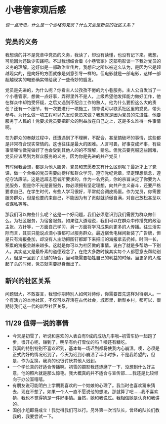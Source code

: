 # 小巷管家观后感

*谈一点所思，什么是一个合格的党员？什么又会是新型的社区关系？*

## 党员的义务

我想谈的并不是党章中党员的义务，我读了，却没有读懂，也没有记下来。我想，可能因为还缺少实践吧。不过我想结合着《小巷管家》这部电影谈一下我对党员的义务的理解。这好似是一部政治宣传片，我想它之所以被这么认为，是因为它是超越现实的，是向好的方面就像是刻意引导一样的。但电影就是一部电影，这样一部超越现实的电影确实带给我了一些奇妙的启发。

党员是先进的，为什么呢？你看主人公孜孜不倦的为小巷服务。主人公自发当了一个小巷管家，想做一点好事，弄得里外不是人，上级希望他发挥能力做好工作，他在群众中却饱受怀疑，之后又遇到不配合工作的熟人。他为什么要担这么大的责任？还有一个细节，有一次要进行一项施工，领导说可以联系社区里的党员，带头参与。为什么做一项工程可以先发动党员来做？我想就是因为党员的先进性，他要服务于人民的！党要求党员要把群众的利益放在自己之上，这是多么难得一件事情啊。

在为群众的奉献过程中，还遭遇到了不理解，不配合，甚至搞破坏的事情，这些都是非常符合现实常情的。这也往往是最大的困难。人言可畏，好事变成坏事，有些事情哪怕做完做好了也会受到其他人的的不理解，猜忌。但党员要克服这些困难，党员应该尽到为群众服务的义务，因为你是先进的共产党员！

有时候我会想，都是为他人服务，党员和志愿者又有什么区别呢？最近才上了党课，做一个合格的党员需要向榜样和群众学习，遵守党纪党章，坚定理想信念，遵纪守法廉洁。这是远超志愿者所要求的，作为一名党员，你的宗旨决定了你要为人民服务，但是你不光是要服务，你必须拥有坚定理想，向共产主义奋斗，还要严格要求自己。在学生时代，有些人学习很好，平常就会调皮捣蛋。作为党员，你需要服务群众，但是也要约束自己，不能因为有了贡献就骄傲自满，对自己放松甚至以权谋私等等。

那我们可以做些什么呢？这是一个好问题，我们必须意识到我们需要为群众做什么。为社区服务，为宿舍服务。如果往大道理说，我们可以在群众中传播党的政治主张、方针等，一方面自己学习，另一方面将学习成果向更多的人传播。往生活实际而言，其实只能说点滴小事都可以服务群众。最近宿舍电梯间新装了广告牌，但是只有海报叠加，却没有人主动把图钉都卸下来把旧的海报拿去扔掉。时间一长，积累的海报会越来越多。这就是你可以为社区做的事情。说白了就是多帮助一下别人。其实这又是最朴素的道德观念了，在绝大多数时候其实每个人都愿意去帮助别人，但是一旦到了关键的场合，当可能需要牺牲自己的利益的时候，当更多的人缩起了头的时候，党员就需要挺身而出了。

## 新兴的社区关系

问题很大，不敢妄言，我想你期待别人如何对待你，你需要首先这样对待别人。一个有活力的本地社区，不仅可以存活在古代社会，城市里，新型乡村，都可以，很期待我们这一代的新型社区关系。

## 11/29 值得一说的事情

+ 今天是初雪了，听说和喜欢的人表白有9成的成功几率哦~初雪车协一起跑了步，很开心呢，赚到了，明早有约打雪仗的吗？噢还有糖吃。
+ 我真的特别特别不喜欢迟到，基本每一场迟到都将使我内心崩溃。噢，必须是正式约好的情况迟到了。今天为迟到小崩溃了半小时多，不是我希望的，但是，作为互换，我真的也很讨厌其他人迟到。
+ 一个学长真的好适合传播啊。初雪的摄影我还琢磨了一下，没想到什么好主意，他的照片就是那么惊艳。我大概真的并不适合与宣传部……我还是比较倾向于办公室嘻嘻。
+ 有朋友说可能明白上学期我喜欢的一个姑娘的心理了。我当时也喜欢猜来猜去，现在不想了。如果一个人一直不愿说他的想法，那就算了吧……我不喜欢猜，我也不觉得猜是一件好事情。当然，她和我说过。我相信她是认真和我讲的。
+ 国创小组即将成立！我觉得我们可以行。另外第一次当队长，曾经的队长们教我的，我要尝试一下。